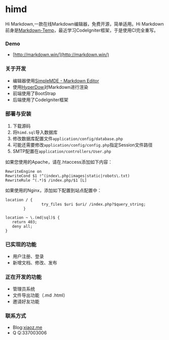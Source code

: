 # himd
Hi Markdown,一款在线Markdown编辑器，免费开源，简单适用。Hi Markdown前身是[Markdown-Temp](https://github.com/helloxz/Markdown-Temp)，最近学习CodeIgniter框架，于是使用CI完全重写。

### Demo
* [http://markdown.win/](http://markdown.win/)


### 关于开发
* 编辑器使用[SimpleMDE - Markdown Editor](https://github.com/sparksuite/simplemde-markdown-editor)
* 使用[HyperDow](https://github.com/SegmentFault/HyperDown)对Markdown进行渲染
* 前端使用了BootStrap
* 后端使用了CodeIgniter框架

### 部署与安装
1. 下载源码
2. 将`himd.sql`导入数据库
3. 修改数据库配置文件`application/config/database.php`
4. 可能还需要修改`application/config/config.php`指定Session文件路径
5. SMTP配置在`application/controllers/User.php`

如果您使用的Apache，请在.htaccess添加如下内容：
```
RewriteEngine on  
RewriteCond $1 !^(index\.php|images|static|robots\.txt)
RewriteRule ^(.*)$ /index.php/$1 [L]
```

如果使用的Nginx，添加如下配置到站点配置中：
```
location / {
                try_files $uri $uri/ /index.php?$query_string;
        }

location ~ \.(md|sql)$ {
   return 403;
   deny all;
}
```

### 已实现的功能
* 用户注册、登录
* 新增文档、修改、发布

### 正在开发的功能
* 管理员系统
* 文件导出功能（.md .html）
* 邀请好友功能

### 联系方式
* Blog:[xiaoz.me](https://www.xiaoz.me/)
* Q Q:337003006